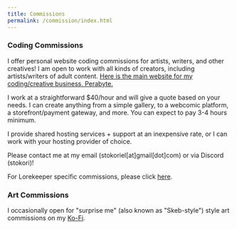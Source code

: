 ```yaml
---
title: Commissions
permalink: /commission/index.html
---
```

 ### Coding Commissions
I offer personal website coding commissions for artists, writers, and other creatives! I am open to work with all kinds of creators, including artists/writers of adult content. <a href="https://perabyte.dev">Here is the main website for my coding/creative business, Perabyte.</a>

I work at a straightforward $40/hour and will give a quote based on your needs. I can create anything from a simple gallery, to a webcomic platform, a storefront/payment gateway, and more. You can expect to pay 3-4 hours minimum.

I provide shared hosting services + support at an inexpensive rate, or I can work with your hosting provider of choice.

Please contact me at my email (stokoriel[at]gmail[dot]com) or via Discord (stokori)!

For Lorekeeper specific commissions, please click <a href="/commission/lorekeeper">here</a>.

 ### Art Commissions

 I occasionally open for "surprise me" (also known as "Skeb-style") style art commissions on my <a href="https://ko-fi.com/stokori/commissions">Ko-Fi</a>.